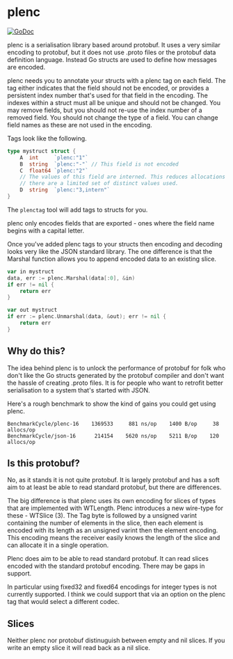 
# plenc

[![GoDoc](https://godoc.org/github.com/philpearl/plenc?status.svg)](https://godoc.org/github.com/philpearl/plenc) 

plenc is a serialisation library based around protobuf. It uses a very similar encoding to protobuf, but it does not use .proto files or the protobuf data definition language. Instead Go structs are used to define how messages are encoded.

plenc needs you to annotate your structs with a plenc tag on each field. The tag either indicates that the field should not be encoded, or provides a persistent index number that's used for that field in the encoding. The indexes within a struct must all be unique and should not be changed. You may remove fields, but you should not re-use the index number of a removed field. You should not change the type of a field. You can change field names as these are not used in the encoding.

Tags look like the following.

```go
type mystruct struct {
	A  int     `plenc:"1"`
	B  string  `plenc:"-"` // This field is not encoded
	C  float64 `plenc:"2"`
	// The values of this field are interned. This reduces allocations if
	// there are a limited set of distinct values used.
	D  string  `plenc:"3,intern"`
}
```

The `plenctag` tool will add tags to structs for you.

plenc only encodes fields that are exported - ones where the field name begins with a capital letter.

Once you've added plenc tags to your structs then encoding and decoding looks very like the JSON standard library. The one difference is that the Marshal function allows you to append encoded data to an existing slice.

```go
var in mystruct 
data, err := plenc.Marshal(data[:0], &in)
if err != nil {
	return err
}

var out mystruct
if err := plenc.Unmarshal(data, &out); err != nil {
	return err
}
```

## Why do this?

The idea behind plenc is to unlock the performance of protobuf for folk who don't like the Go structs generated by the protobuf compiler and don't want the hassle of creating .proto files. It is for people who want to retrofit better serialisation to a system that's started with JSON.

Here's a rough benchmark to show the kind of gains you could get using plenc.

```
BenchmarkCycle/plenc-16    1369533     881 ns/op    1400 B/op     38 allocs/op
BenchmarkCycle/json-16      214154    5620 ns/op    5211 B/op    120 allocs/op
```

## Is this protobuf?
No, as it stands it is not quite protobuf. It is largely protobuf and has a soft aim to at least be able to read standard protobuf, but there are differences.

The big difference is that plenc uses its own encoding for slices of types that are implemented with WTLength. Plenc introduces a new wire-type for these - WTSlice (3). The Tag byte is followed by a unsigned varint containing the number of elements in the slice, then each element is encoded with its length as an unsigned varint then the element encoding. This encoding means the receiver easily knows the length of the slice and can allocate it in a single operation.

Plenc does aim to be able to read standard protobuf. It can read slices encoded with the standard protobuf encoding. There may be gaps in support. 

In particular using fixed32 and fixed64 encodings for integer types is not currently supported. I think we could support that via an option on the plenc tag that would select a different codec.

## Slices
Neither plenc nor protobuf distinuguish between empty and nil slices. 
If you write an empty slice it will read back as a nil slice.